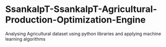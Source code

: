 # SsankalpT-SsankalpT-Agricultural-Production-Optimization-Engine
Analysing Agricultural dataset using python libraries and applying machine learning algorithms
